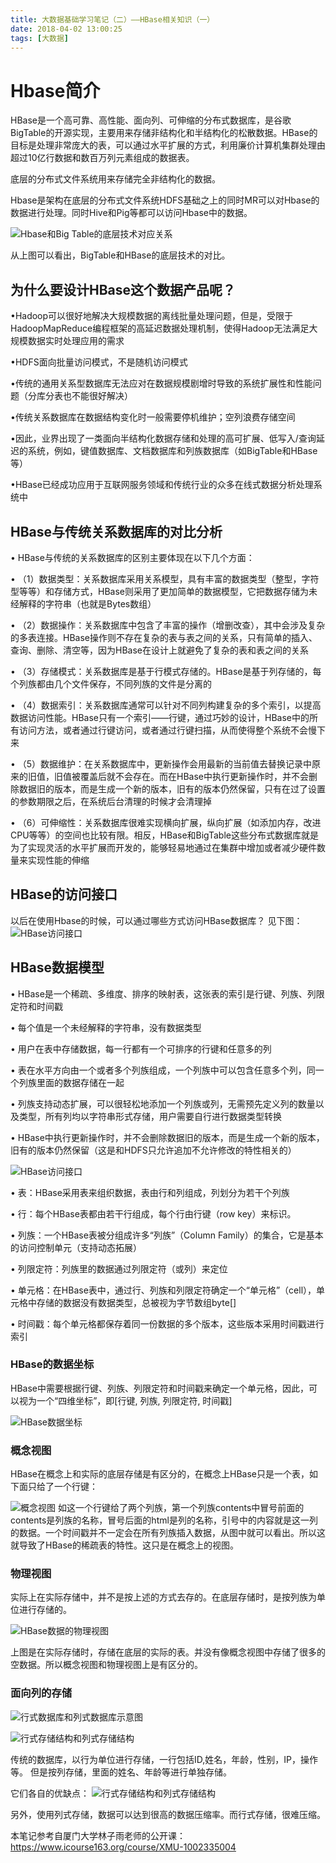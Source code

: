 ```yaml
---
title: 大数据基础学习笔记（二）——HBase相关知识（一）
date: 2018-04-02 13:00:25
tags: [大数据]
---
```

# Hbase简介

HBase是一个高可靠、高性能、面向列、可伸缩的分布式数据库，是谷歌BigTable的开源实现，主要用来存储非结构化和半结构化的松散数据。HBase的目标是处理非常庞大的表，可以通过水平扩展的方式，利用廉价计算机集群处理由超过10亿行数据和数百万列元素组成的数据表。

底层的分布式文件系统用来存储完全非结构化的数据。

Hbase是架构在底层的分布式文件系统HDFS基础之上的同时MR可以对Hbase的数据进行处理。同时Hive和Pig等都可以访问Hbase中的数据。

![Hbase和Big Table的底层技术对应关系](./1.png)

从上图可以看出，BigTable和HBase的底层技术的对比。

## 为什么要设计HBase这个数据产品呢？

•Hadoop可以很好地解决大规模数据的离线批量处理问题，但是，受限于HadoopMapReduce编程框架的高延迟数据处理机制，使得Hadoop无法满足大规模数据实时处理应用的需求

•HDFS面向批量访问模式，不是随机访问模式

•传统的通用关系型数据库无法应对在数据规模剧增时导致的系统扩展性和性能问题（分库分表也不能很好解决）

•传统关系数据库在数据结构变化时一般需要停机维护；空列浪费存储空间

•因此，业界出现了一类面向半结构化数据存储和处理的高可扩展、低写入/查询延迟的系统，例如，键值数据库、文档数据库和列族数据库（如BigTable和HBase等）

•HBase已经成功应用于互联网服务领域和传统行业的众多在线式数据分析处理系统中

## HBase与传统关系数据库的对比分析

• HBase与传统的关系数据库的区别主要体现在以下几个方面：

• （1）数据类型：关系数据库采用关系模型，具有丰富的数据类型（整型，字符型等等）和存储方式，HBase则采用了更加简单的数据模型，它把数据存储为未经解释的字符串（也就是Bytes数组）

• （2）数据操作：关系数据库中包含了丰富的操作（增删改查），其中会涉及复杂的多表连接。HBase操作则不存在复杂的表与表之间的关系，只有简单的插入、查询、删除、清空等，因为HBase在设计上就避免了复杂的表和表之间的关系

• （3）存储模式：关系数据库是基于行模式存储的。HBase是基于列存储的，每个列族都由几个文件保存，不同列族的文件是分离的

• （4）数据索引：关系数据库通常可以针对不同列构建复杂的多个索引，以提高数据访问性能。HBase只有一个索引——行键，通过巧妙的设计，HBase中的所有访问方法，或者通过行键访问，或者通过行键扫描，从而使得整个系统不会慢下来

• （5）数据维护：在关系数据库中，更新操作会用最新的当前值去替换记录中原来的旧值，旧值被覆盖后就不会存在。而在HBase中执行更新操作时，并不会删除数据旧的版本，而是生成一个新的版本，旧有的版本仍然保留，只有在过了设置的参数期限之后，在系统后台清理的时候才会清理掉

• （6）可伸缩性：关系数据库很难实现横向扩展，纵向扩展（如添加内存，改进CPU等等）的空间也比较有限。相反，HBase和BigTable这些分布式数据库就是为了实现灵活的水平扩展而开发的，能够轻易地通过在集群中增加或者减少硬件数量来实现性能的伸缩

## HBase的访问接口

以后在使用Hbase的时候，可以通过哪些方式访问HBase数据库？
见下图：
![HBase访问接口](./2.png)

## HBase数据模型

• HBase是一个稀疏、多维度、排序的映射表，这张表的索引是行键、列族、列限定符和时间戳

• 每个值是一个未经解释的字符串，没有数据类型

• 用户在表中存储数据，每一行都有一个可排序的行键和任意多的列

• 表在水平方向由一个或者多个列族组成，一个列族中可以包含任意多个列，同一个列族里面的数据存储在一起

• 列族支持动态扩展，可以很轻松地添加一个列族或列，无需预先定义列的数量以及类型，所有列均以字符串形式存储，用户需要自行进行数据类型转换

• HBase中执行更新操作时，并不会删除数据旧的版本，而是生成一个新的版本，旧有的版本仍然保留（这是和HDFS只允许追加不允许修改的特性相关的）

![HBase访问接口](./3.png)

• 表：HBase采用表来组织数据，表由行和列组成，列划分为若干个列族

• 行：每个HBase表都由若干行组成，每个行由行键（row key）来标识。

• 列族：一个HBase表被分组成许多“列族”（Column Family）的集合，它是基本的访问控制单元（支持动态拓展）

• 列限定符：列族里的数据通过列限定符（或列）来定位

• 单元格：在HBase表中，通过行、列族和列限定符确定一个“单元格”（cell），单元格中存储的数据没有数据类型，总被视为字节数组byte[]

• 时间戳：每个单元格都保存着同一份数据的多个版本，这些版本采用时间戳进行索引

### HBase的数据坐标

HBase中需要根据行键、列族、列限定符和时间戳来确定一个单元格，因此，可以视为一个“四维坐标”，即[行键, 列族, 列限定符, 时间戳]

![HBase数据坐标](./4.png)

### 概念视图

HBase在概念上和实际的底层存储是有区分的，在概念上HBase只是一个表，如下面只给了一个行键：

![概念视图](./5.png)
如这一个行键给了两个列族，第一个列族contents中冒号前面的contents是列族的名称，冒号后面的html是列的名称，引号中的内容就是这一列的数据。一个时间戳并不一定会在所有列族插入数据，从图中就可以看出。所以这就导致了HBase的稀疏表的特性。这只是在概念上的视图。

### 物理视图

实际上在实际存储中，并不是按上述的方式去存的。在底层存储时，是按列族为单位进行存储的。

![HBase数据的物理视图](./6.png)

上图是在实际存储时，存储在底层的实际的表。并没有像概念视图中存储了很多的空数据。所以概念视图和物理视图上是有区分的。

### 面向列的存储
![行式数据库和列式数据库示意图](./8.png)

![行式存储结构和列式存储结构](./7.png)

传统的数据库，以行为单位进行存储，一行包括ID,姓名，年龄，性别，IP，操作等。
但是按列存储，里面的姓名、年龄等进行单独存储。

它们各自的优缺点：
![行式存储结构和列式存储结构](./9.png)

另外，使用列式存储，数据可以达到很高的数据压缩率。而行式存储，很难压缩。


本笔记参考自厦门大学林子雨老师的公开课：https://www.icourse163.org/course/XMU-1002335004